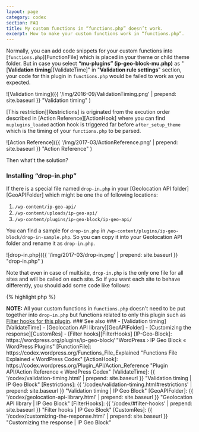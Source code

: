 ```yaml
---
layout: page
category: codex
section: FAQ
title: My custom functions in “functions.php” doesn’t work.
excerpt: How to make your custom functions work in “functions.php”.
---
```


Normally, you can add code snippets for your custom functions into
[`functions.php`][FunctionFile] which is placed in your theme or child 
theme folder. But in case you select **“mu-plugins” (ip-geo-block-mu.php)** 
as "[**Validation timing**][ValidateTime]" in "**Validation rule settings**" 
section, your code for this plugin in `functions.php` would be failed to work 
as you expected.

![Validation timing]({{ '/img/2016-09/ValidationTiming.png' | prepend: site.baseurl }}
 "Validation timing"
)

[This restriction][Restrictions] is originated from the excution order described
in [Action Reference][ActionHook] where you can find `muplugins_loaded` action 
hook is triggered far before `after_setup_theme` which is the timing of your 
`functions.php` to be parsed.

![Action Reference]({{ '/img/2017-03/ActionReference.png' | prepend: site.baseurl }}
 "Action Reference"
)

Then what't the solution?

### Installing “drop-in.php” ###

If there is a special file named `drop-in.php` in your [Geolocation API folder]
[GeoAPIFolder] which might be one the of following locations:

1. `/wp-content/ip-geo-api/`
2. `/wp-content/uploads/ip-geo-api/`
3. `/wp-content/plugins/ip-geo-block/ip-geo-api/`

You can find a sample for `drop-in.php` in 
`/wp-content/plugins/ip-geo-block/drop-in-sample.php`. So you can copy it into 
your Geolocation API folder and rename it as `drop-in.php`.

![drop-in.php]({{ '/img/2017-03/drop-in.png' | prepend: site.baseurl }}
 "drop-in.php"
)

Note that even in case of multisite, `drop-in.php` is the only one file for 
all sites and will be called on each site. So if you want each site to behave 
differently, you should add some code like follows:

{% highlight php %}
<?php
/**
 * Drop-in for IP Geo Block custom filters
 *
 * @package   IP_Geo_Block
 * @link      https://www.ipgeoblock.com/codex/#filter-hooks
 * @example   Use `IP_Geo_Block::add_filter()` instead of `add_filter()`.
 */
if ( ! class_exists( 'IP_Geo_Block' ) ) {
    die;
}

$components = parse_url( site_url() );

switch ( $components['host'] ) {
    case 'example.com':
      if ( 0 === strpos( $components['path'], '/subdir1' ) ) {
          // here is code snippet for sub directory 1
      }

      elseif ( 0 === strpos( $components['path'], '/subdir2' ) ) {
          // here is code snippet for sub directory 2
      }
      break;

    case 'subdomain1.example.com':
      // here is code snippet for sub domain 1
      break;

    default:
      // here is code snippet for default
      break;
}
{% endhighlight %}


<div class="alert alert-info">
	<strong>NOTE:</strong> All your custom functions in 
	<code>functions.php</code> doesn't need to be put together into
	<code>drop-in.php</code> but functions related to only this plugin 
	such as <a href="/codex/#filter-hooks">Filter hooks for this plugin</a>.
</div>

### See also ###

- [Validation timing][ValidateTime]
- [Geolocation API library][GeoAPIFolder]
- [Customizing the response][CustomRes]
- [Filter hooks][FilterHooks]

[IP-Geo-Block]: https://wordpress.org/plugins/ip-geo-block/ "WordPress › IP Geo Block « WordPress Plugins"
[FunctionFile]: https://codex.wordpress.org/Functions_File_Explained "Functions File Explained &laquo; WordPress Codex"
[ActionHook]:   https://codex.wordpress.org/Plugin_API/Action_Reference "Plugin API/Action Reference &laquo; WordPress Codex"
[ValidateTime]: {{ '/codex/validation-timing.html'              | prepend: site.baseurl }} "Validation timing | IP Geo Block"
[Restrictions]: {{ '/codex/validation-timing.html#restrictions' | prepend: site.baseurl }} "Validation timing | IP Geo Block"
[GeoAPIFolder]: {{ '/codex/geolocation-api-library.html'        | prepend: site.baseurl }} "Geolocation API library | IP Geo Block"
[FilterHooks]:  {{ '/codex/#filter-hooks'                       | prepend: site.baseurl }} "Filter hooks | IP Geo Block"
[CustomRes]:    {{ '/codex/customizing-the-response.html'       | prepend: site.baseurl }} "Customizing the response | IP Geo Block"
